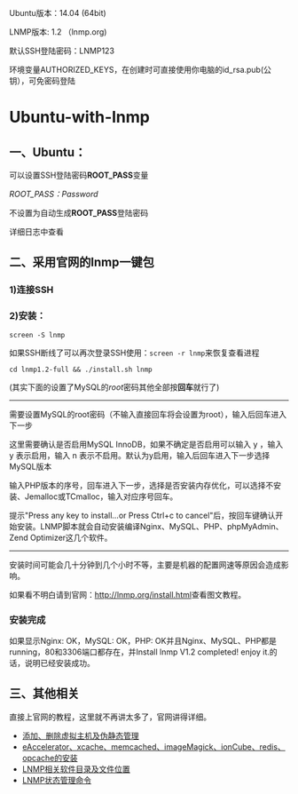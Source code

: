 Ubuntu版本：14.04 (64bit)

LNMP版本: 1.2 （lnmp.org)

默认SSH登陆密码：LNMP123

环境变量AUTHORIZED_KEYS，在创建时可直接使用你电脑的id_rsa.pub(公钥），可免密码登陆

# Ubuntu-with-lnmp

## 一、Ubuntu：
可以设置SSH登陆密码**ROOT_PASS**变量

*ROOT_PASS：Password*

不设置为自动生成**ROOT_PASS**登陆密码

详细日志中查看

## 二、采用官网的lnmp一键包
### 1)连接SSH
### 2)安装：
`screen -S lnmp`

如果SSH断线了可以再次登录SSH使用：`screen -r lnmp`来恢复查看进程

`cd lnmp1.2-full && ./install.sh lnmp`

(其实下面的设置了MySQL的*root*密码其他全部按**回车**就行了)

------------------------------

需要设置MySQL的root密码（不输入直接回车将会设置为root），输入后回车进入下一步

这里需要确认是否启用MySQL InnoDB，如果不确定是否启用可以输入 y ，输入 y 表示启用，输入 n 表示不启用。默认为y启用，输入后回车进入下一步选择MySQL版本

输入PHP版本的序号，回车进入下一步，选择是否安装内存优化，可以选择不安装、Jemalloc或TCmalloc，输入对应序号回车。

提示"Press any key to install...or Press Ctrl+c to cancel"后，按回车键确认开始安装。LNMP脚本就会自动安装编译Nginx、MySQL、PHP、phpMyAdmin、Zend Optimizer这几个软件。

------------------------------

安装时间可能会几十分钟到几个小时不等，主要是机器的配置网速等原因会造成影响。

如果看不明白请到官网：<http://lnmp.org/install.html>查看图文教程。

### 安装完成
如果显示Nginx: OK，MySQL: OK，PHP: OK并且Nginx、MySQL、PHP都是running，80和3306端口都存在，并Install lnmp V1.2 completed! enjoy it.的话，说明已经安装成功。

## 三、其他相关
直接上官网的教程，这里就不再讲太多了，官网讲得详细。
+ [添加、删除虚拟主机及伪静态管理](http://lnmp.org/faq/lnmp-vhost-add-howto.html "添加、删除虚拟主机及伪静态管理")
+ [eAccelerator、xcache、memcached、imageMagick、ionCube、redis、opcache的安装](http://lnmp.org/faq/addons.html "eAccelerator、xcache、memcached、imageMagick、ionCube、redis、opcache的安装")
+ [LNMP相关软件目录及文件位置](http://lnmp.org/faq/lnmp-software-list.html "LNMP相关软件目录及文件位置")
+ [LNMP状态管理命令](http://lnmp.org/faq/lnmp-status-manager.html "LNMP状态管理命令")
